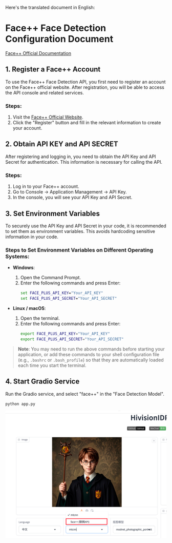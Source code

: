 Here's the translated document in English:

# Face++ Face Detection Configuration Document

[Face++ Official Documentation](https://console.faceplusplus.com.cn/documents/4888373)

## 1. Register a Face++ Account
To use the Face++ Face Detection API, you first need to register an account on the Face++ official website. After registration, you will be able to access the API console and related services.

### Steps:
1. Visit the [Face++ Official Website](https://www.faceplusplus.com.cn/).
2. Click the "Register" button and fill in the relevant information to create your account.

## 2. Obtain API KEY and API SECRET
After registering and logging in, you need to obtain the API Key and API Secret for authentication. This information is necessary for calling the API.

### Steps:
1. Log in to your Face++ account.
2. Go to Console -> Application Management -> API Key.
3. In the console, you will see your API Key and API Secret.

## 3. Set Environment Variables
To securely use the API Key and API Secret in your code, it is recommended to set them as environment variables. This avoids hardcoding sensitive information in your code.

### Steps to Set Environment Variables on Different Operating Systems:
- **Windows**:
    1. Open the Command Prompt.
    2. Enter the following commands and press Enter:
       ```cmd
       set FACE_PLUS_API_KEY="Your_API_KEY"
       set FACE_PLUS_API_SECRET="Your_API_SECRET"
       ```

- **Linux / macOS**:
    1. Open the terminal.
    2. Enter the following commands and press Enter:
       ```bash
       export FACE_PLUS_API_KEY="Your_API_KEY"
       export FACE_PLUS_API_SECRET="Your_API_SECRET"
       ```

> **Note**: You may need to run the above commands before starting your application, or add these commands to your shell configuration file (e.g., `.bashrc` or `.bash_profile`) so that they are automatically loaded each time you start the terminal.

## 4. Start Gradio Service
Run the Gradio service, and select "face++" in the "Face Detection Model".

```bash
python app.py
```

![alt text](../assets/face++.png)
